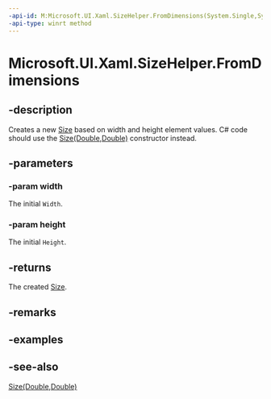 ```yaml
---
-api-id: M:Microsoft.UI.Xaml.SizeHelper.FromDimensions(System.Single,System.Single)
-api-type: winrt method
---
```


<!-- Method syntax
public Windows.Foundation.Size FromDimensions(System.Single width, System.Single height)
-->

# Microsoft.UI.Xaml.SizeHelper.FromDimensions

## -description

Creates a new [Size](/uwp/api/windows.foundation.size) based on width and height element values. C# code should use the [Size(Double,Double)](/dotnet/api/windows.foundation.size.-ctor) constructor instead.

## -parameters

### -param width

The initial `Width`.

### -param height

The initial `Height`.

## -returns

The created [Size](/uwp/api/windows.foundation.size).

## -remarks

## -examples

## -see-also

[Size(Double,Double)](/dotnet/api/windows.foundation.size.-ctor)
